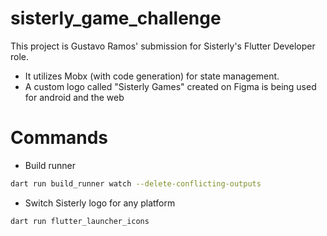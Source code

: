 # sisterly_game_challenge

This project is Gustavo Ramos' submission for Sisterly's Flutter Developer role. 

- It utilizes Mobx (with code generation) for state management.
- A custom logo called "Sisterly Games" created on Figma is being used for android and the web

# Commands

- Build runner
```bash
dart run build_runner watch --delete-conflicting-outputs
```

- Switch Sisterly logo for any platform
```bash
dart run flutter_launcher_icons
```